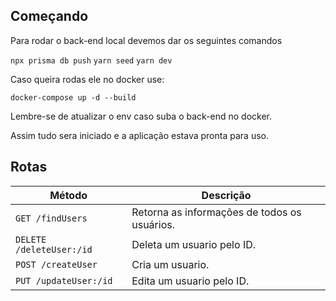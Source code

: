 ## Começando

Para rodar o back-end local devemos dar os seguintes comandos

`npx prisma db push`
`yarn seed`
`yarn dev`

Caso queira rodas ele no docker use:

`docker-compose up -d --build`

Lembre-se de atualizar o env caso suba o back-end no docker.

Assim tudo sera iniciado e a aplicação estava pronta para uso.

## Rotas
| Método | Descrição |
|---|---|
| `GET /findUsers` | Retorna as informações de todos os usuários. |
| `DELETE /deleteUser:/id` | Deleta um usuario pelo ID. |
| `POST /createUser` | Cria um usuario. |
| `PUT /updateUser:/id` | Edita um usuario pelo ID. |